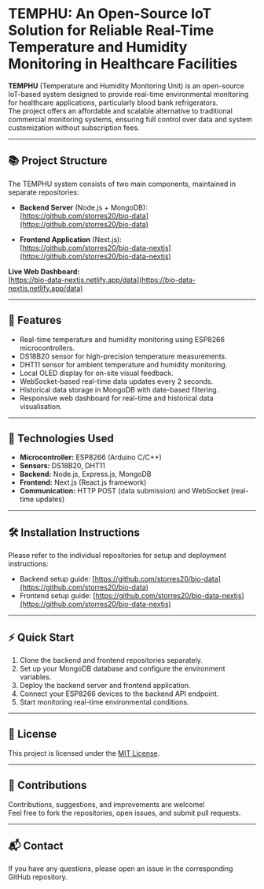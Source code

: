 # TEMPHU: An Open-Source IoT Solution for Reliable Real-Time Temperature and Humidity Monitoring in Healthcare Facilities

**TEMPHU** (Temperature and Humidity Monitoring Unit) is an open-source IoT-based system designed to provide real-time environmental monitoring for healthcare applications, particularly blood bank refrigerators.  
The project offers an affordable and scalable alternative to traditional commercial monitoring systems, ensuring full control over data and system customization without subscription fees.

---

## 📚 Project Structure

The TEMPHU system consists of two main components, maintained in separate repositories:

- **Backend Server** (Node.js + MongoDB):  
  [https://github.com/storres20/bio-data](https://github.com/storres20/bio-data)

- **Frontend Application** (Next.js):  
  [https://github.com/storres20/bio-data-nextjs](https://github.com/storres20/bio-data-nextjs)

**Live Web Dashboard:**  
[https://bio-data-nextjs.netlify.app/data](https://bio-data-nextjs.netlify.app/data)

---

## 🚀 Features

- Real-time temperature and humidity monitoring using ESP8266 microcontrollers.
- DS18B20 sensor for high-precision temperature measurements.
- DHT11 sensor for ambient temperature and humidity monitoring.
- Local OLED display for on-site visual feedback.
- WebSocket-based real-time data updates every 2 seconds.
- Historical data storage in MongoDB with date-based filtering.
- Responsive web dashboard for real-time and historical data visualisation.

---

## 🔧 Technologies Used

- **Microcontroller:** ESP8266 (Arduino C/C++)
- **Sensors:** DS18B20, DHT11
- **Backend:** Node.js, Express.js, MongoDB
- **Frontend:** Next.js (React.js framework)
- **Communication:** HTTP POST (data submission) and WebSocket (real-time updates)

---

## 🛠️ Installation Instructions

Please refer to the individual repositories for setup and deployment instructions:

- Backend setup guide: [https://github.com/storres20/bio-data](https://github.com/storres20/bio-data)
- Frontend setup guide: [https://github.com/storres20/bio-data-nextjs](https://github.com/storres20/bio-data-nextjs)

---

## ⚡ Quick Start

1. Clone the backend and frontend repositories separately.
2. Set up your MongoDB database and configure the environment variables.
3. Deploy the backend server and frontend application.
4. Connect your ESP8266 devices to the backend API endpoint.
5. Start monitoring real-time environmental conditions.

---

## 📜 License

This project is licensed under the [MIT License](https://github.com/storres20/temphu/blob/main/LICENSE.txt).

---

## 🤝 Contributions

Contributions, suggestions, and improvements are welcome!  
Feel free to fork the repositories, open issues, and submit pull requests.

---

## 📬 Contact

If you have any questions, please open an issue in the corresponding GitHub repository.
